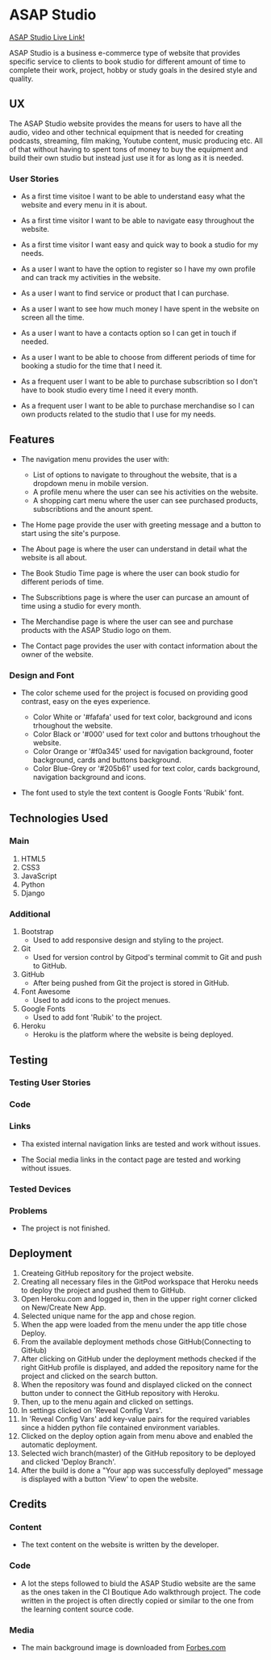 # ASAP Studio

[ASAP Studio Live Link!](https://ms4-asap-studio.herokuapp.com/)

ASAP Studio is a business e-commerce type of website that provides specific service to 
clients to book studio for different amount of time to complete their
work, project, hobby or study goals in the desired style and quality.

## UX

The ASAP Studio website provides the means for users to have all the audio, video and other
technical equipment that is needed for creating podcasts, streaming, film making, Youtube content,
music producing etc. All of that without having to spent tons of money to buy the equipment and 
build their own studio but instead just use it for as long as it is needed.

### User Stories

* As a first time visitoe I want to be able to understand easy what the website and every menu in it is about.
* As a first time visitor I want to be able to navigate easy throughout the website. 
* As a first time visitor I want easy and quick way to book a studio for my needs.

* As a user I want to have the option to register so I have my own profile and can track my activities in the website.
* As a user I want to find service or product that I can purchase.
* As a user I want to see how much money I have spent in the website on screen all the time.  
* As a user I want to have a contacts option so I can get in touch if needed.
* As a user I want to be able to choose from different periods of time for booking a studio for the time that I need it.

* As a frequent user I want to be able to purchase subscribtion so I don't have to book studio every time I need it every month.
* As a frequent user I want to be able to purchase merchandise so I can own products related to the studio that I use for my needs.


## Features

* The navigation menu provides the user with:
   * List of options to navigate to throughout the website, that is a dropdown menu in mobile version. 
   * A profile menu where the user can see his activities on the website.
   * A shopping cart menu where the user can see purchased products, subscribtions and the anount spent.

* The Home page provide the user with greeting message and a button to start using the site's purpose.

* The About page is where the user can understand in detail what the website is all about.

* The Book Studio Time page is where the user can book studio for different periods of time.

* The Subscribtions page is where the user can purcase an amount of time using a studio for every month.

* The Merchandise page is where the user can see and purchase products with the ASAP Studio logo on them. 

* The Contact page provides the user with contact information about the owner of the website.  

### Design and Font 

* The color scheme used for the project is focused on providing good contrast, easy on the eyes experience. 
   * Color White or '#fafafa' used for text color, background and icons trhoughout the website.
   * Color Black or '#000' used for text color and buttons trhoughout the website.
   * Color Orange or '#f0a345' used for navigation background, footer background, cards and buttons background.
   * Color Blue-Grey or '#205b61' used for text color, cards background, navigation background and icons.

* The font used to style the text content is Google Fonts 'Rubik' font.


## Technologies Used

### Main

1. HTML5
2. CSS3
3. JavaScript
4. Python
5. Django 

### Additional

1. Bootstrap
   * Used to add responsive design and styling to the project.
2. Git
   * Used for version control by Gitpod's terminal commit to Git and push to GitHub.
3. GitHub
   * After being pushed from Git the project is stored in GitHub.
4. Font Awesome
   * Used to add icons to the project menues.
5. Google Fonts
   * Used to add font 'Rubik' to the project.
6. Heroku
   * Heroku is the platform where the website is being deployed.


## Testing 

### Testing User Stories

### Code

### Links 

* Tha existed internal navigation links are tested and work without issues.

* The Social media links in the contact page are tested and working without issues. 

### Tested Devices

### Problems

* The project is not finished.


## Deployment

1. Createing GitHub repository for the project website.
2. Creating all necessary files in the GitPod workspace that Heroku needs to deploy the project and pushed them to GitHub.
3. Open Heroku.com and logged in, then in the upper right corner clicked on New/Create New App.
4. Selected unique name for the app and chose region.
5. When the app were loaded from the menu under the app title chose Deploy.
6. From the available deployment methods chose GitHub(Connecting to GitHub)
7. After clicking on GitHub under the deployment methods checked if the right GitHub profile is displayed, and added the repository name for the project and clicked on the search button.
8. When the repository was found and displayed clicked on the connect button under to connect the GitHub repository with Heroku.
9. Then, up to the menu again and clicked on settings.
10. In settings clicked on 'Reveal Config Vars'.
11. In 'Reveal Config Vars' add key-value pairs for the required variables since a hidden python file contained environment variables.
12. Clicked on the deploy option again from menu above and enabled the automatic deployment.
13. Selected wich branch(master) of the GitHub repository to be deployed and clicked 'Deploy Branch'.
14. After the build is done a "Your app was successfully deployed" message is displayed with a button 'View' to open the website.


## Credits

### Content 

* The text content on the website is written by the developer.

### Code 

* A lot the steps followed to biuld the ASAP Studio website are the same as the ones taken in 
the CI Boutique Ado walkthrough project. The code written in the project is often directly copied 
or similar to the one from the learning content source code.  

### Media

* The main background image is downloaded from [Forbes.com](https://www.forbes.com/) 
